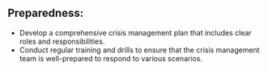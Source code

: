 ## Preparedness:
 - Develop a comprehensive crisis management plan that includes clear roles and responsibilities.
 - Conduct regular training and drills to ensure that the crisis management team is well-prepared to respond to various scenarios.
